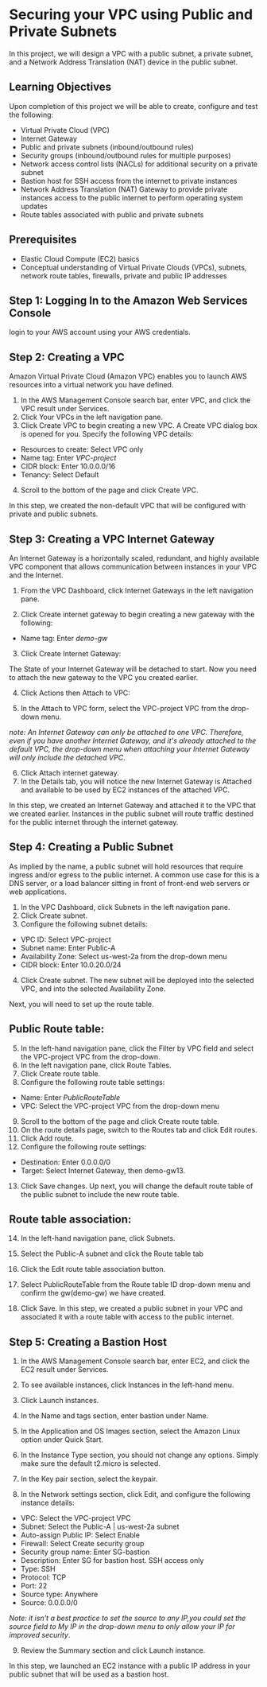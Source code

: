 # Securing your VPC using Public and Private Subnets
In this project, we will design a VPC with a public subnet, a private subnet, and a Network Address Translation (NAT) device in the public subnet. 
## Learning Objectives
Upon completion of this project we will be able to create, configure and test the following:

* Virtual Private Cloud (VPC)
* Internet Gateway
* Public and private subnets (inbound/outbound rules)
* Security groups (inbound/outbound rules for multiple purposes)
* Network access control lists (NACLs) for additional security on a private subnet
* Bastion host for SSH access from the internet to private instances
* Network Address Translation (NAT) Gateway to provide private instances access to the public internet to perform operating system updates
* Route tables associated with public and private subnets
## Prerequisites
* Elastic Cloud Compute (EC2) basics
* Conceptual understanding of Virtual Private Clouds (VPCs), subnets, network route tables, firewalls, private and public IP addresses

## Step 1: Logging In to the Amazon Web Services Console
login to your AWS account using your AWS credentials.

## Step 2: Creating a VPC
Amazon Virtual Private Cloud (Amazon VPC) enables you to launch AWS resources into a virtual network you have defined.

1. In the AWS Management Console search bar, enter VPC, and click the VPC result under Services.
2. Click Your VPCs in the left navigation pane.
3. Click Create VPC to begin creating a new VPC. A Create VPC dialog box is opened for you. Specify the following VPC details:
* Resources to create: Select VPC only
* Name tag: Enter *VPC-project*
* CIDR block: Enter 10.0.0.0/16 
* Tenancy: Select Default
4. Scroll to the bottom of the page and click Create VPC.

In this step, we created the non-default VPC that will be configured with private and public subnets.

## Step 3: Creating a VPC Internet Gateway
An Internet Gateway is a horizontally scaled, redundant, and highly available VPC component that allows communication between instances in your VPC and the Internet.
1. From the VPC Dashboard, click Internet Gateways in the left navigation pane.

2. Click Create internet gateway to begin creating a new gateway with the following:
* Name tag: Enter *demo-gw*
 3. Click Create Internet Gateway: 

The State of your Internet Gateway will be detached to start. Now you need to attach the new gateway to the VPC you created earlier.

4. Click Actions then Attach to VPC:

5. In the Attach to VPC form, select the VPC-project VPC from the drop-down menu.

_note: An Internet Gateway can only be attached to one VPC. Therefore, even if you have another Internet Gateway, and it's already attached to the default VPC, the drop-down menu when attaching your Internet Gateway will only include the detached VPC_.

6. Click Attach internet gateway.
7. In the Details tab, you will notice the new Internet Gateway is Attached and available to be used by EC2 instances of the attached VPC.

In this step, we created an Internet Gateway and attached it to the VPC that we created earlier. Instances in the public subnet will route traffic destined for the public internet through the internet gateway. 
## Step 4: Creating a Public Subnet
As implied by the name, a public subnet will hold resources that require ingress and/or egress to the public internet. A common use case for this is a DNS server, or a load balancer sitting in front of front-end web servers or web applications.
1. In the VPC Dashboard, click Subnets in the left navigation pane.
2. Click Create subnet.
3. Configure the following subnet details:
* VPC ID: Select  VPC-project
* Subnet name: Enter Public-A
* Availability Zone: Select us-west-2a from the drop-down menu
* CIDR block: Enter 10.0.20.0/24
4. Click Create subnet.
The new subnet will be deployed into the selected VPC, and into the selected Availability Zone.

Next, you will need to set up the route table.

## Public Route table:

5. In the left-hand navigation pane, click the Filter by VPC field and select the VPC-project VPC from the drop-down.
6. In the left navigation pane, click Route Tables.
7. Click Create route table.
8. Configure the following route table settings:
* Name: Enter *PublicRouteTable*
* VPC: Select the VPC-project VPC from the drop-down menu
9. Scroll to the bottom of the page and click Create route table.
10. On the route details page, switch to the Routes tab and click Edit routes.
11. Click Add route.
12. Configure the following route settings:
* Destination: Enter 0.0.0.0/0
* Target: Select Internet Gateway, then demo-gw13. 
13. Click Save changes.
Up next, you will change the default route table of the public subnet to include the new route table.

## Route table association:
14. In the left-hand navigation pane, click Subnets.

15. Select the Public-A subnet and click the Route table tab

16. Click the Edit route table association button.
17.  Select PublicRouteTable from the Route table ID drop-down menu and confirm the gw(demo-gw) we have created.
18. Click Save.
In this step, we created a public subnet in your VPC and associated it with a route table with access to the public internet.

## Step 5: Creating a Bastion Host
1. In the AWS Management Console search bar, enter EC2, and click the EC2 result under Services.
2. To see available instances, click Instances in the left-hand menu.
3. Click Launch instances.
4. In the Name and tags section, enter bastion under Name.

5. In the Application and OS Images section, select the Amazon Linux option under Quick Start.
6. In the Instance Type section, you should not change any options. Simply make sure the default t2.micro is selected.
7. In the Key pair section, select the keypair.
8.  In the Network settings section, click Edit, and configure the following instance details:
* VPC: Select the VPC-project VPC
* Subnet: Select the Public-A | us-west-2a subnet
* Auto-assign Public IP: Select Enable 
* Firewall: Select Create security group
* Security group name: Enter SG-bastion
* Description: Enter SG for bastion host. SSH access only
* Type: SSH
* Protocol: TCP
* Port: 22
* Source type: Anywhere
* Source: 0.0.0.0/0

_Note: it isn't a best practice to set the source to any IP,you could set the source field to My IP in the drop-down menu to only allow your IP for improved security_.

9. Review the Summary section and click Launch instance.

In this step, we launched an EC2 instance with a public IP address in your public subnet that will be used as a bastion host.






 





































































